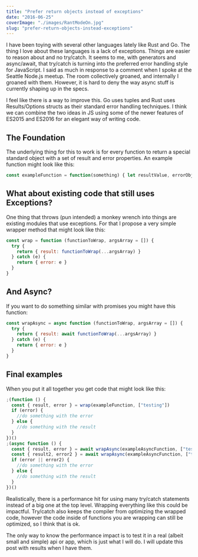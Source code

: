 ```yaml
---
title: "Prefer return objects instead of exceptions"
date: "2016-06-25"
coverImage: "./images/RantModeOn.jpg"
slug: "prefer-return-objects-instead-exceptions"
---
```


I have been toying with several other languages lately like Rust and Go. The thing I love about these languages is a lack of exceptions. Things are easier to reason about and no try/catch. It seems to me, with generators and async/await, that try/catch is turning into the preferred error handling style for JavaScript. I said as much in response to a comment when I spoke at the Seattle Node.js meetup. The room collectively groaned, and internally I groaned with them. However, it is hard to deny the way async stuff is currently shaping up in the specs.

I feel like there is a way to improve this. Go uses tuples and Rust uses Results/Options structs as their standard error handling techniques. I think we can combine the two ideas in JS using some of the newer features of ES2015 and ES2016 for an elegant way of writing code.

## The Foundation

The underlying thing for this to work is for every function to return a special standard object with a set of result and error properties. An example function might look like this:

```js
const exampleFunction = function(something) { let resultValue, errorObject; if(!something) { errorObject = new Error("An error has occurred."); } else { resultValue = something + something; } return { result: resultValue, //required if error null or undefined error: errorObject //required if result null or undefined }; };
```

## What about existing code that still uses Exceptions?

One thing that throws (pun intended) a monkey wrench into things are existing modules that use exceptions. For that I propose a very simple wrapper method that might look like this:

```js
const wrap = function (functionToWrap, argsArray = []) {
  try {
    return { result: functionToWrap(...argsArray) }
  } catch (e) {
    return { error: e }
  }
}
```

## And Async?

If you want to do something similar with promises you might have this function:

```js
const wrapAsync = async function (functionToWrap, argsArray = []) {
  try {
    return { result: await functionToWrap(...argsArray) }
  } catch (e) {
    return { error: e }
  }
}
```

## Final examples

When you put it all together you get code that might look like this:

```js
;(function () {
  const { result, error } = wrap(exampleFunction, ["testing"])
  if (error) {
    //do something with the error
  } else {
    //do something with the result
  }
})()
;(async function () {
  const { result, error } = await wrapAsync(exampleAsyncFunction, ["testing"])
  const { result2, error2 } = await wrapAsync(exampleAsyncFunction, ["testing"])
  if (error || error2) {
    //do something with the error
  } else {
    //do something with the result
  }
})()
```

Realistically, there is a performance hit for using many try/catch statements instead of a big one at the top level. Wrapping everything like this could be impactful. Try/catch also keeps the compiler from optimizing the wrapped code, however the code inside of functions you are wrapping can still be optimized, so I think that is ok.

The only way to know the performance impact is to test it in a real (albeit small and simple) api or app, which is just what I will do. I will update this post with results when I have them.
